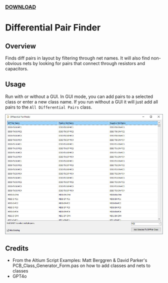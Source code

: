 ### [DOWNLOAD](https://altium-designer-addons.github.io/DownGit/#/home?url=https://github.com/Altium-Designer-addons/scripts-libraries/tree/master/Scripts%20-%20PCB/DiffPairFinder)

# Differential Pair Finder

## Overview
Finds diff pairs in layout by filtering through net names. It will also find non-obvious nets by looking for pairs that connect through resistors and capacitors.

## Usage
Run with or without a GUI. In GUI mode, you can add pairs to a selected class or enter a new class name. If you run without a GUI it will just add all pairs to the `All Differential Pairs` class.

![GUI](gui.jpg)

## Credits
- From the Altium Script Examples: Matt Berggren & David Parker's PCB_Class_Generator_Form.pas on how to add classes and nets to classes
- GPT4o